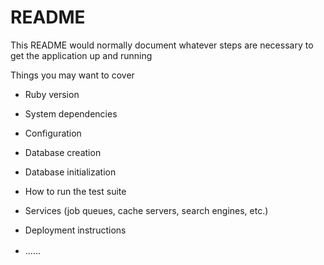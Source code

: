 # README 

This README would normally document whatever steps are necessary to get the
application up and running 

Things you may want to cover

 
* Ruby version

* System dependencies

* Configuration 

* Database creation

* Database initialization

* How to run the test suite

* Services (job queues, cache servers, search engines, etc.)

* Deployment instructions
  
* ......
　
  
